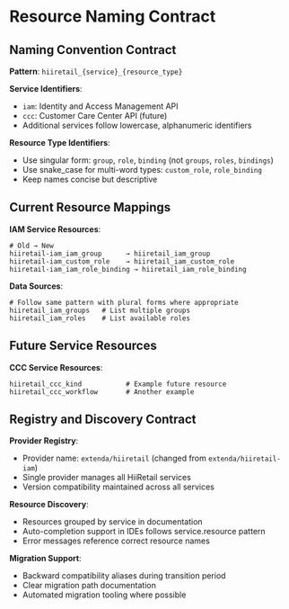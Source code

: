 # Resource Naming Contract

## Naming Convention Contract

**Pattern**: `hiiretail_{service}_{resource_type}`

**Service Identifiers**:
- `iam`: Identity and Access Management API
- `ccc`: Customer Care Center API (future)
- Additional services follow lowercase, alphanumeric identifiers

**Resource Type Identifiers**:
- Use singular form: `group`, `role`, `binding` (not `groups`, `roles`, `bindings`)
- Use snake_case for multi-word types: `custom_role`, `role_binding`
- Keep names concise but descriptive

## Current Resource Mappings

**IAM Service Resources**:
```hcl
# Old → New
hiiretail-iam_iam_group      → hiiretail_iam_group
hiiretail-iam_custom_role    → hiiretail_iam_custom_role  
hiiretail-iam_iam_role_binding → hiiretail_iam_role_binding
```

**Data Sources**:
```hcl
# Follow same pattern with plural forms where appropriate
hiiretail_iam_groups   # List multiple groups
hiiretail_iam_roles    # List available roles
```

## Future Service Resources

**CCC Service Resources**:
```hcl
hiiretail_ccc_kind           # Example future resource
hiiretail_ccc_workflow       # Another example
```

## Registry and Discovery Contract

**Provider Registry**:
- Provider name: `extenda/hiiretail` (changed from `extenda/hiiretail-iam`)
- Single provider manages all HiiRetail services
- Version compatibility maintained across all services

**Resource Discovery**:
- Resources grouped by service in documentation
- Auto-completion support in IDEs follows service.resource pattern
- Error messages reference correct resource names

**Migration Support**:
- Backward compatibility aliases during transition period
- Clear migration path documentation
- Automated migration tooling where possible